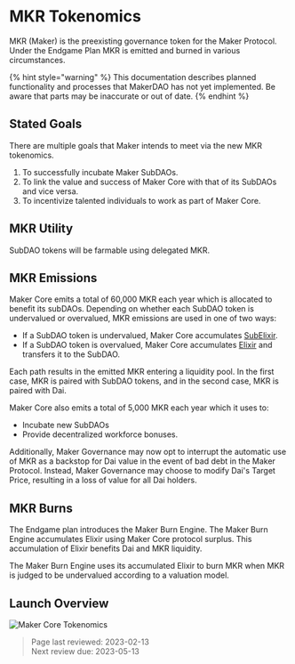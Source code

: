 # MKR Tokenomics

MKR (Maker) is the preexisting governance token for the Maker Protocol. Under the Endgame Plan MKR is emitted and burned in various circumstances. 

{% hint style="warning" %}
This documentation describes planned functionality and processes that MakerDAO has not yet implemented. Be aware that parts may be inaccurate or out of date.
{% endhint %}

## Stated Goals

There are multiple goals that Maker intends to meet via the new MKR tokenomics.

1. To successfully incubate Maker SubDAOs.
2. To link the value and success of Maker Core with that of its SubDAOs and vice versa.
3. To incentivize talented individuals to work as part of Maker Core.

## MKR Utility

SubDAO tokens will be farmable using delegated MKR.

## MKR Emissions

Maker Core emits a total of 60,000 MKR each year which is allocated to benefit its subDAOs. Depending on whether each SubDAO token is undervalued or overvalued, MKR emissions are used in one of two ways:
* If a SubDAO token is undervalued, Maker Core accumulates [SubElixir](subelixir.md). 
* If a SubDAO token is overvalued, Maker Core accumulates [Elixir](elixir.md) and transfers it to the SubDAO. 

Each path results in the emitted MKR entering a liquidity pool. In the first case, MKR is paired with SubDAO tokens, and in the second case, MKR is paired with Dai.

Maker Core also emits a total of 5,000 MKR each year which it uses to:
* Incubate new SubDAOs
* Provide decentralized workforce bonuses.

Additionally, Maker Governance may now opt to interrupt the automatic use of MKR as a backstop for Dai value in the event of bad debt in the Maker Protocol. Instead, Maker Governance may choose to modify Dai's Target Price, resulting in a loss of value for all Dai holders.

## MKR Burns

The Endgame plan introduces the Maker Burn Engine. The Maker Burn Engine accumulates Elixir using Maker Core protocol surplus. This accumulation of Elixir benefits Dai and MKR liquidity.

The Maker Burn Engine uses its accumulated Elixir to burn MKR when MKR is judged to be undervalued according to a valuation model.

## Launch Overview

![Maker Core Tokenomics](../assets/images/core-tokenomics.png)

>Page last reviewed: 2023-02-13    
>Next review due: 2023-05-13   